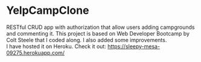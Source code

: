 # YelpCampClone
RESTful CRUD app with authorization that allow users adding campgrounds and commenting it. 
This project is based on Web Developer Bootcamp by Colt Steele that I coded along. I also added some improvements.  
I have hosted it on Heroku. Check it out: https://sleepy-mesa-09275.herokuapp.com/
